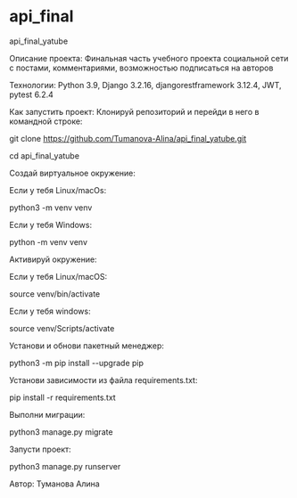 # api_final
api_final_yatube

Описание проекта:
Финальная часть учебного проекта социальной сети с постами, комментариями, возможностью подписаться на авторов 

Технологии:
Python 3.9, Django 3.2.16, djangorestframework 3.12.4, JWT, pytest 6.2.4

Как запустить проект:
Клонируй репозиторий и перейди в него в командной строке:

git clone https://github.com/Tumanova-Alina/api_final_yatube.git

 cd api_final_yatube

Cоздай виртуальное окружение:

Если у тебя Linux/macOs:

python3 -m venv venv

Если у тебя Windows:

python -m venv venv


Активируй окружение:

Если у тебя Linux/macOS:

source venv/bin/activate

Если у тебя windows:

source venv/Scripts/activate


Установи и обнови пакетный менеджер:

python3 -m pip install --upgrade pip


Установи зависимости из файла requirements.txt:

pip install -r requirements.txt


Выполни миграции:

python3 manage.py migrate


Запусти проект:

python3 manage.py runserver


Автор:
Туманова Алина
